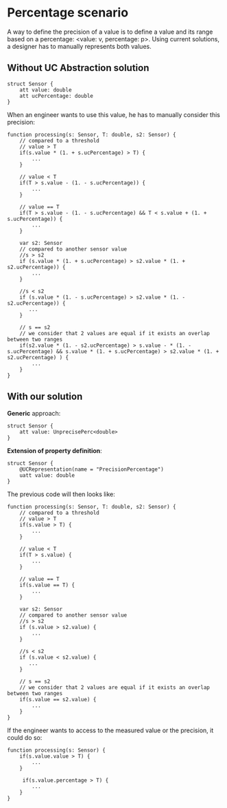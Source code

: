 # Percentage scenario

A way to define the precision of a value is to define a value and its range based on a percentage: <value: v, percentage: p>.
Using current solutions, a designer has to manually represents both values.

## Without UC Abstraction solution

```
struct Sensor {
    att value: double
    att ucPercentage: double
}
```

When an engineer wants to use this value, he has to manually consider this precision:

```
function processing(s: Sensor, T: double, s2: Sensor) {
    // compared to a threshold
    // value > T
    if(s.value * (1. + s.ucPercentage) > T) {
        ...
    }

    // value < T
    if(T > s.value - (1. - s.ucPercentage)) {
        ...
    }

    // value == T
    if(T > s.value - (1. - s.ucPercentage) && T < s.value + (1. + s.ucPercentage)) {
        ...
    }

    var s2: Sensor
    // compared to another sensor value
    //s > s2
    if (s.value * (1. + s.ucPercentage) > s2.value * (1. + s2.ucPercentage)) {
        ...
    }

    //s < s2
    if (s.value * (1. - s.ucPercentage) > s2.value * (1. - s2.ucPercentage)) {
       ... 
    }

    // s == s2
    // we consider that 2 values are equal if it exists an overlap between two ranges
    if(s2.value * (1. - s2.ucPercentage) > s.value - * (1. - s.ucPercentage) && s.value * (1. + s.ucPercentage) > s2.value * (1. + s2.ucPercentage) ) {
        ...
    }
}
```

## With our solution

**Generic** approach:
```
struct Sensor {
    att value: UnprecisePerc<double>
}
```

**Extension of property definition**:
```
struct Sensor {
    @UCRepresentation(name = "PrecisionPercentage")
    uatt value: double
}
```

The previous code will then looks like:
```
function processing(s: Sensor, T: double, s2: Sensor) {
    // compared to a threshold
    // value > T
    if(s.value > T) {
        ...
    }

    // value < T
    if(T > s.value) {
        ...
    }

    // value == T
    if(s.value == T) {
        ...
    }

    var s2: Sensor
    // compared to another sensor value
    //s > s2
    if (s.value > s2.value) {
        ...
    }

    //s < s2
    if (s.value < s2.value) {
       ... 
    }

    // s == s2
    // we consider that 2 values are equal if it exists an overlap between two ranges
    if(s.value == s2.value) {
        ...
    }
}
```

If the engineer wants to access to the measured value or the precision, it could do so:

```
function processing(s: Sensor) {
    if(s.value.value > T) {
        ...
    }

     if(s.value.percentage > T) {
        ...
    }
}
```

